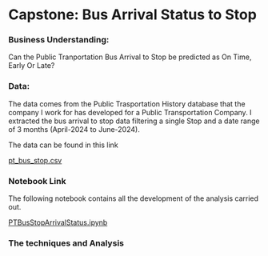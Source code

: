 # Capstone: Bus Arrival Status to Stop 
### Business Understanding: ### 
Can the Public Tranportation Bus Arrival to Stop be predicted as On Time, Early Or Late?

### Data: ### 
The data comes from the Public Trasportation History database that the company I work for has developed for a Public Transportation Company. I extracted the bus arrival to stop data filtering a single Stop and a date range of 3 months (April-2024 to June-2024).


The data can be found in this link

[pt_bus_stop.csv](https://github.com/DiegoHermosa/PTBusArrivalStatus/tree/main/data/pt_bus_stop.csv)

### Notebook Link ###
The following notebook contains all the development of the analysis carried out.

[PTBusStopArrivalStatus.ipynb](https://github.com/DiegoHermosa/PTBusArrivalStatus/tree/main/PTBusStopArrivalStatus.ipynb)

### The techniques and Analysis ###
